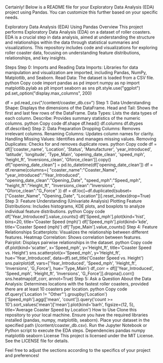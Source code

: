 
Certainly! Below is a README file for your Exploratory Data Analysis (EDA) project using Pandas. You can customize this further based on your specific needs.

Exploratory Data Analysis (EDA) Using Pandas
Overview
This project performs Exploratory Data Analysis (EDA) on a dataset of roller coasters. EDA is a crucial step in data analysis, aimed at understanding the structure and relationships within the data through statistical summaries and visualizations. This repository includes code and visualizations for exploring roller coaster data, focusing on understanding feature distributions, relationships, and key insights.

Steps
Step 0: Imports and Reading Data
Imports: Libraries for data manipulation and visualization are imported, including Pandas, NumPy, Matplotlib, and Seaborn.
Read Data: The dataset is loaded from a CSV file.
python
Copy code
import pandas as pd
import numpy as np
import matplotlib.pylab as plt
import seaborn as sns
plt.style.use("ggplot")
pd.set_option("display.max_columns", 200)

df = pd.read_csv("/content/coaster_db.csv")
Step 1: Data Understanding
Shape: Displays the dimensions of the DataFrame.
Head and Tail: Shows the first and last few rows of the DataFrame.
Data Types: Lists the data types of each column.
Describe: Provides summary statistics of the numeric columns.
python
Copy code
df.shape
df.head()
df.columns
df.dtypes
df.describe()
Step 2: Data Preparation
Dropping Columns: Removes irrelevant columns.
Renaming Columns: Updates column names for clarity.
Handling Missing Values: Identifies and manages missing values.
Removing Duplicates: Checks for and removes duplicate rows.
python
Copy code
df = df[['coaster_name', 'Location', 'Status', 'Manufacturer', 'year_introduced', 'latitude', 'longitude', 'Type_Main', 'opening_date_clean', 'speed_mph', 'height_ft', 'Inversions_clean', 'Gforce_clean']].copy()
df["opening_date_clean"] = pd.to_datetime(df['opening_date_clean'])
df = df.rename(columns={
    "coaster_name":"Coaster_Name",
    "year_introduced":"Year_Introduced",
    "opening_date_clean":"Opening_Date",
    "speed_mph":"Speed_mph",
    "height_ft":"Height_ft",
    "Inversions_clean":"Inversions",
    "Gforce_clean":"G_Force"
})
df = df.loc[~df.duplicated(subset=["Coaster_Name", "Opening_Date", "Location"])].reset_index(drop=True)
Step 3: Feature Understanding (Univariate Analysis)
Plotting Feature Distributions: Includes histograms, KDE plots, and boxplots to analyze individual feature distributions.
python
Copy code
df['Year_Introduced'].value_counts()
df['Speed_mph'].plot(kind='hist', bins=20, title='Coaster Speed (mph)')
df['Speed_mph'].plot(kind='kde', title='Coaster Speed (mph)')
df['Type_Main'].value_counts()
Step 4: Feature Relationships
Scatterplots: Visualizes the relationship between different features.
Heatmap Correlation: Shows correlation between features.
Pairplot: Displays pairwise relationships in the dataset.
python
Copy code
df.plot(kind='scatter', x='Speed_mph', y='Height_ft', title='Coaster Speed vs. Height')
sns.scatterplot(x='Speed_mph', y='Height_ft', hue='Year_Introduced', data=df).set_title('Coaster Speed vs. Height')
sns.pairplot(df, vars=['Year_Introduced', 'Speed_mph', 'Height_ft', 'Inversions', 'G_Force'], hue='Type_Main')
df_corr = df[['Year_Introduced', 'Speed_mph', 'Height_ft', 'Inversions', 'G_Force']].dropna().corr()
sns.heatmap(df_corr, annot=True)
Step 5: Ask a Question About the Data
Analysis: Determines locations with the fastest roller coasters, provided there are at least 10 coasters per location.
python
Copy code
df.query('Location != "Other"').groupby('Location')['Speed_mph'].agg(['mean', 'count']).query('count >= 10').sort_values('mean')['mean'].plot(kind='barh', figsize=(12, 5), title='Average Coaster Speed by Location')
How to Use
Clone this repository to your local machine.
Ensure you have the required libraries installed (pandas, numpy, matplotlib, seaborn).
Place your dataset in the specified path (/content/coaster_db.csv).
Run the Jupyter Notebook or Python script to execute the EDA steps.
Dependencies
pandas
numpy
matplotlib
seaborn
License
This project is licensed under the MIT License. See the LICENSE file for details.

Feel free to adjust the sections according to the specifics of your project and preferences!







